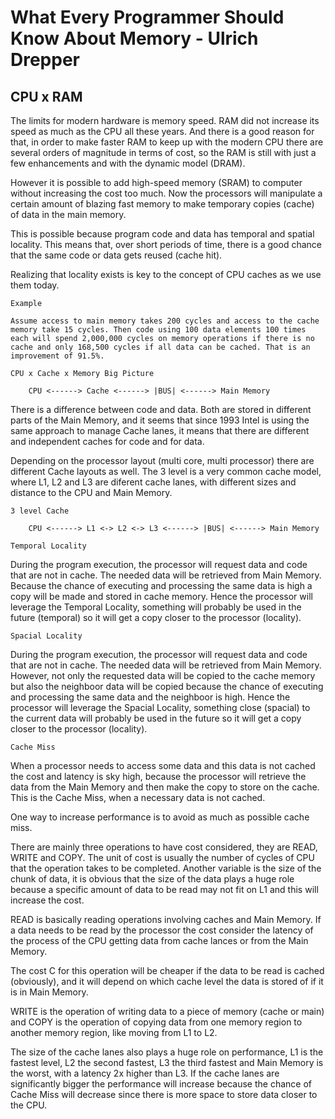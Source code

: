 # What Every Programmer Should Know About Memory - Ulrich Drepper

## CPU x RAM
The limits for modern hardware is memory speed. RAM did not increase its speed as much as the CPU all these years.
And there is a good reason for that, in order to make faster RAM to keep up with the modern CPU there are several orders of 
magnitude in terms of cost, so the RAM is still with just a few enhancements and with the dynamic model (DRAM).

However it is possible to add high-speed memory (SRAM) to computer without increasing the cost too much. Now the processors
will manipulate a certain amount of blazing fast memory to make temporary copies (cache) of data in the main memory.

This is possible because program code and data has temporal and spatial locality. This means that, over short periods of time,
there is a good chance that the same code or data gets reused (cache hit).

Realizing that locality exists is key to the concept of CPU caches as we use them today.

`Example`
```
Assume access to main memory takes 200 cycles and access to the cache memory take 15 cycles. Then code using 100 data elements 100 times each will spend 2,000,000 cycles on memory operations if there is no cache and only 168,500 cycles if all data can be cached. That is an improvement of 91.5%.
```

`CPU x Cache x Memory Big Picture`
```
    CPU <------> Cache <------> |BUS| <------> Main Memory
```

There is a difference between code and data. Both are stored in different parts of the Main Memory, and it seems that since 1993 Intel is using the same approach to manage Cache lanes, it means that there are different and independent caches for code and for data.

Depending on the processor layout (multi core, multi processor) there are different Cache layouts as well. The 3 level is a very common cache model, where L1, L2 and L3 are diferent cache lanes, with different sizes and distance to the CPU and Main Memory.

`3 level Cache`
```
    CPU <------> L1 <-> L2 <-> L3 <------> |BUS| <------> Main Memory

```

`Temporal Locality`

During the program execution, the processor will request data and code that are not in cache. The needed data will be retrieved from Main Memory. Because the chance of executing and processing the same data is high a copy will be made and stored in cache memory. Hence the processor will leverage the Temporal Locality, something will probably be used in the future (temporal) so it will get a copy closer to the processor (locality).

`Spacial Locality`

During the program execution, the processor will request data and code that are not in cache. The needed data will be retrieved from Main Memory. However, not only the requested data will be copied to the cache memory but also the neighboor data will be copied because the chance of executing and processing the same data and the neighboor is high. Hence the processor will leverage the Spacial Locality, something close (spacial) to the current data will probably be used in the future so it will get a copy closer to the processor (locality).

`Cache Miss`

When a processor needs to access some data and this data is not cached the cost and latency is sky high, because the processor will retrieve the data from the Main Memory and then make the copy to store on the cache. This is the Cache Miss, when a necessary data is not cached.

One way to increase performance is to avoid as much as possible cache miss.

There are mainly three operations to have cost considered, they are READ, WRITE and COPY. The unit of cost is usually the number of cycles of CPU that the operation takes to be completed. Another variable is the size of the chunk of data, it is obvious that the size of the data plays a huge role because a specific amount of data to be read may not fit on L1 and this will increase the cost.

READ is basically reading operations involving caches and Main Memory. If a data needs to be read by the processor the cost consider the latency of the process of the CPU getting data from cache lances or from the Main Memory.

The cost C for this operation will be cheaper if the data to be read is cached (obviously), and it will depend on which cache level the data is stored of if it is in Main Memory. 

WRITE is the operation of writing data to a piece of memory (cache or main) and COPY is the operation of copying data from one memory region to another memory region, like moving from L1 to L2.

The size of the cache lanes also plays a huge role on performance, L1 is the fastest level, L2 the second fastest, L3 the third fastest and Main Memory is the worst, with a latency 2x higher than L3. If the cache lanes are significantly bigger the performance will increase because the chance of Cache Miss will decrease since there is more space to store data closer to the CPU.